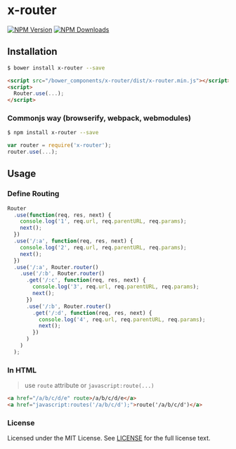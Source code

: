 # x-router

[![NPM Version][npm-image]][npm-url] [![NPM Downloads][downloads-image]][downloads-url]

[npm-image]: https://img.shields.io/npm/v/x-router.svg?style=flat
[npm-url]: https://npmjs.org/package/x-router
[downloads-image]: https://img.shields.io/npm/dm/x-router.svg?style=flat
[downloads-url]: https://npmjs.org/package/x-router

## Installation

```sh
$ bower install x-router --save
```

```html
<script src="/bower_components/x-router/dist/x-router.min.js"></script>
<script>
  Router.use(...);
</script>
```

### Commonjs way (browserify, webpack, webmodules)
```sh
$ npm install x-router --save
```

```javascript
var router = require('x-router');
router.use(...);
```


## Usage
### Define Routing
```javascript
Router
  .use(function(req, res, next) {
    console.log('1', req.url, req.parentURL, req.params);
    next();
  })
  .use('/:a', function(req, res, next) {
    console.log('2', req.url, req.parentURL, req.params);
    next();
  })
  .use('/:a', Router.router()
    .use('/:b', Router.router()
      .get('/:c', function(req, res, next) {
        console.log('3', req.url, req.parentURL, req.params);
        next();
      })
      .use('/:b', Router.router()
        .get('/:d', function(req, res, next) {
          console.log('4', req.url, req.parentURL, req.params);
          next();
        })
      )
    )
  );
```

### In HTML
> use `route` attribute or `javascript:route(...)`

```html
<a href="/a/b/c/d/e" route>/a/b/c/d/e</a>
<a href="javascript:routes('/a/b/c/d');">route('/a/b/c/d')</a>
```



### License
Licensed under the MIT License.
See [LICENSE](./LICENSE) for the full license text.

